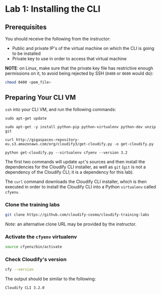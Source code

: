 # Lab 1: Installing the CLI

## Prerequisites

You should receive the following from the instructor:

* Public and private IP's of the virtual machine on which the CLI is going to be installed
* Private key to use in order to access that virtual machine

**NOTE**: on Linux, make sure that the private key file has restrictive enough permissions on it, to avoid being rejected by SSH (`0400` or `0600` would do):

```bash
chmod 0400 <pem_file>
```

## Preparing Your CLI VM

`ssh` into your CLI VM, and run the following commands:

`sudo apt-get update`

`sudo apt-get -y install python-pip python-virtualenv python-dev unzip git`

`curl http://gigaspaces-repository-eu.s3.amazonaws.com/org/cloudify3/get-cloudify.py -o get-cloudify.py`

`python get-cloudify.py --virtualenv cfyenv --version 3.2`

The first two commands will update `apt`'s sources and then install the dependencies for the Cloudify CLI installer, as well as `git` (`git` is not a dependency of the Cloudify CLI; it is a dependency for this lab).

The `curl` command downloads the Cloudify CLI installer, which is then executed in order to install the Cloudify CLI into a Python `virtualenv` called `cfyenv`.

### Clone the training labs

```bash
git clone https://github.com/cloudify-cosmo/cloudify-training-labs
```

*Note*: an alternative clone URL may be provided by the instructor.

### Activate the `cfyenv` virtualenv

```bash
source cfyenv/bin/activate
```

### Check Cloudify's version

```bash
cfy --version
```

The output should be similar to the following:

```
Cloudify CLI 3.2.0
```